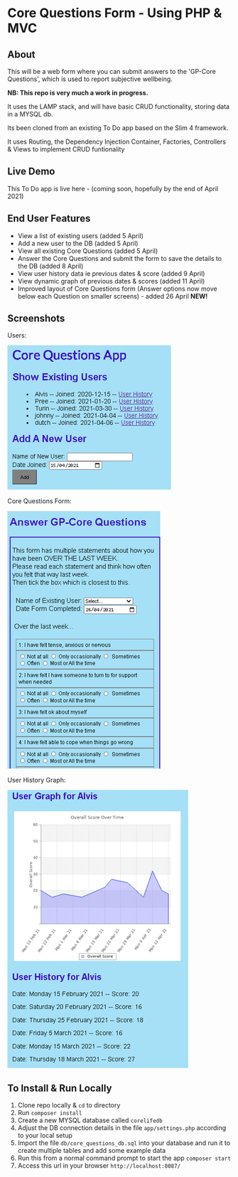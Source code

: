 # Core Questions Form - Using PHP & MVC

## About
This will be a web form where you can submit answers to the 'GP-Core Questions', which is used to report subjective wellbeing. 

**NB: This repo is very much a work in progress.**

It uses the LAMP stack, and will have basic CRUD functionality, storing data in a MYSQL db.

Its been cloned from an existing To Do app based on the Slim 4 framework.

It uses Routing, the Dependency Injection Container, Factories, Controllers & Views to implement CRUD funtionality

## Live Demo
This To Do app is live here - (coming soon, hopefully by the end of April 2021)

## End User Features
- View a list of existing users (added 5 April)
- Add a new user to the DB (added 5 April)
- View all existing Core Questions (added 5 April)
- Answer the Core Questions and submit the form to save the details to the DB (added 8 April)
- View user history data ie previous dates & score (added 9 April)
- View dynamic graph of previous dates & scores (added 11 April)
- Improved layout of Core Questions form (Answer options now move below each Question on smaller screens) - added 26 April **NEW!**

## Screenshots
Users: 

![Image of Users](core_questions_app_users.PNG)

Core Questions Form: 

<!-- ![Image of Core Questions](core_questions_app_questions_layout.PNG) -->
![Image of Core Questions Form](core_questions_app_form_layout_smaller.PNG)


User History Graph:

![Image of Users](core_questions_app_graph.PNG)
<!-- core_questions_app_questions.PNG
core_questions_app_users.PNG
core_questions_app_graph.PNG -->

## To Install & Run Locally
1. Clone repo locally & `cd` to directory
2. Run `composer install`
3. Create a new MYSQL database called `corelifedb`
4. Adjust the DB connection details in the file `app/settings.php` according to your local setup
5. Import the file `db/core_questions_db.sql` into your database and run it to create multiple tables and add some example data
6. Run this from a normal command prompt to start the app `composer start`
7. Access this url in your browser `http://localhost:8087/`

